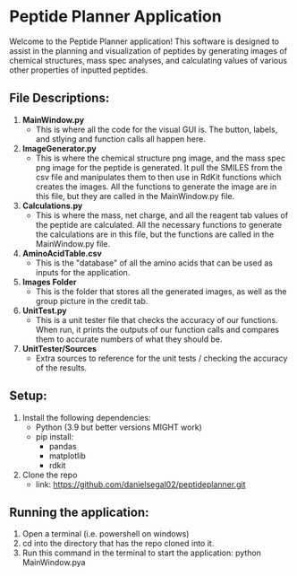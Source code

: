 # Peptide Planner Application
Welcome to the Peptide Planner application! This software is designed to assist in the planning and visualization of peptides by generating images of chemical structures, mass spec analyses, and calculating values of various other properties of inputted peptides.

## File Descriptions:
1. **MainWindow.py**
    - This is where all the code for the visual GUI is. The button, labels, and stlying and function calls all happen here.
2. **ImageGenerator.py** 
    - This is where the chemical structure png image, and the mass spec png image for the peptide is generated. It pull the SMILES from the csv file and manipulates them to then use in RdKit functions which creates the images. All the functions to generate the image are in this file, but they are called in the MainWindow.py file.
3. **Calculations.py**
    - This is where the mass, net charge, and all the reagent tab values of the peptide are calculated. All the necessary functions to generate the calculations are in this file, but the functions are called in the MainWindow.py file.
4. **AminoAcidTable.csv**
    - This is the "database" of all the amino acids that can be used as inputs for the application.
5. **Images Folder**
    - This is the folder that stores all the generated images, as well as the group picture in the credit tab.
6. **UnitTest.py**
    - This is a unit tester file that checks the accuracy of our functions. When run, it prints the outputs of our function calls and compares them to accurate numbers of what they should be.
7. **UnitTester/Sources**
    - Extra sources to reference for the unit tests / checking the accuracy of the results.

## Setup:
1. Install the following dependencies:
    - Python (3.9 but better versions MIGHT work)
    - pip install:
        - pandas
        - matplotlib
        - rdkit
2. Clone the repo
    - link: https://github.com/danielsegal02/peptideplanner.git
 

## Running the application:
1. Open a terminal (i.e. powershell on windows)
2. cd into the directory that has the repo cloned into it.
3. Run this command in the terminal to start the application:
    python MainWindow.pya
